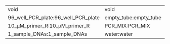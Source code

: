 ||||
|----|----|----|
|void|void|void|
|96_well_PCR_plate:96_well_PCR_plate|empty_tube:empty_tube|void|
|10_µM_primer_R:10_µM_primer_R|PCR_MIX:PCR_MIX|void|
|1_sample_DNAs:1_sample_DNAs|water:water|10_µM_primer_F:10_µM_primer_F|
